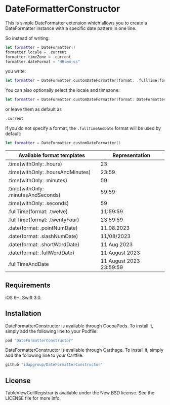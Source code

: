 # DateFormatterConstructor

This is simple DateFormatter extension which allows you to create a DateFormatter instance with a specific date pattern in one line.

So instead of writing:
```swift
let formatter = DateFormatter()
formatter.locale = .current
formatter.timeZone = .current
formatter.dateFormat = "HH:mm:ss"
```
you write:
```swift
let formatter = DateFormatter.customDateFormatter(format: .fullTime(format: .twentyFour))
```
You can also optionally select the locale and timezone:
```swift
let formatter = DateFormatter.customDateFormatter(format: DateFormatter.DateFormat, locale: Locale(identifier: "en-US"), timeZone: .gmt)
```
or leave them as default as
```swift
.current
```
if you do not specify a format, the ```.fullTimeAndDate``` format will be used by default:
```swift
let formatter = DateFormatter.customDateFormatter()
```

| Available format templates | Representation |
| -------------------------- | -------------- |
| .time(withOnly: .hours)  | 23 |
| .time(withOnly: .hoursAndMinutes)  | 23:59 |
| .time(withOnly: .minutes)  | 59 |
| .time(withOnly: .minutesAndSeconds) | 59:59 |
| .time(withOnly: .seconds) | 59 |
| .fullTime(format: .twelve) | 11:59:59 |
| .fullTime(format: .twentyFour) | 23:59:59 |
| .date(format: .pointNumDate) | 11.08.2023 |
| .date(format: .slashNumDate) | 11/08/2023 |
| .date(format: .shortWordDate) | 11 Aug 2023 |
| .date(format: .fullWordDate) | 11 August 2023 |
| .fullTimeAndDate | 11 August 2023 23:59:59 |

## Requirements

iOS 9+. Swift 3.0.

## Installation

DateFormatterConstructor is available through CocoaPods. To install it, simply add the following line to your Podfile:
```ruby
pod "DateFormatterConstructor"
```
DateFormatterConstructor is available through Carthage. To install it, simply add the following line to your Cartfile:
```ruby
github "idapgroup/DateFormatterConstructor"
```
## License

TableViewCellRegistrar is available under the New BSD license. See the LICENSE file for more info.

